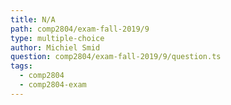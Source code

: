 ```yaml
---
title: N/A
path: comp2804/exam-fall-2019/9
type: multiple-choice
author: Michiel Smid
question: comp2804/exam-fall-2019/9/question.ts
tags:
  - comp2804
  - comp2804-exam
---
```

